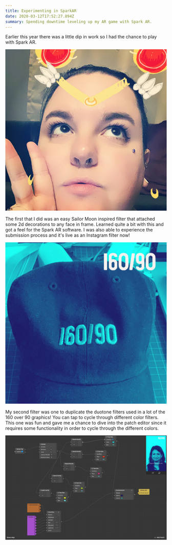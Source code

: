 ```yaml
---
title: Experimenting in SparkAR
date: 2020-03-12T17:52:27.894Z
summary: Spending downtime leveling up my AR game with Spark AR.
---
```

Earlier this year there was a little dip in work so I had the chance to play with Spark AR.

![](/static/img/8bae664b-b83e-4ca5-8022-fe6799302eff.jpg)

The first that I did was an easy Sailor Moon inspired filter that attached some 2d decorations to any face in frame. Learned quite a bit with this and got a feel for the Spark AR software. I was also able to experience the submission process and it's live as an Instagram filter now!

![](/static/img/a1a8ed73-b37e-4f80-9add-e4ebd7b706fc.jpg)

My second filter was one to duplicate the duotone filters used in a lot of the 160 over 90 graphics! You can tap to cycle through different color filters. This one was fun and gave me a chance to dive into the patch editor since it requires some functionality in order to cycle through the different colors.

![](/static/img/screen-shot-2020-03-12-at-4.00.31-pm.png)